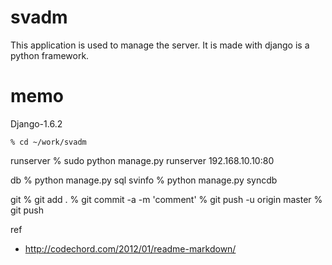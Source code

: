 svadm
=====

This application is used to manage the server.
It is made with django is a python framework.

memo
====

Django-1.6.2

    % cd ~/work/svadm

runserver
    % sudo python manage.py runserver 192.168.10.10:80

db
    % python manage.py sql svinfo
    % python manage.py syncdb

git
    % git add .
    % git commit -a -m 'comment'
    % git push -u origin master
    % git push

ref
* <http://codechord.com/2012/01/readme-markdown/>
